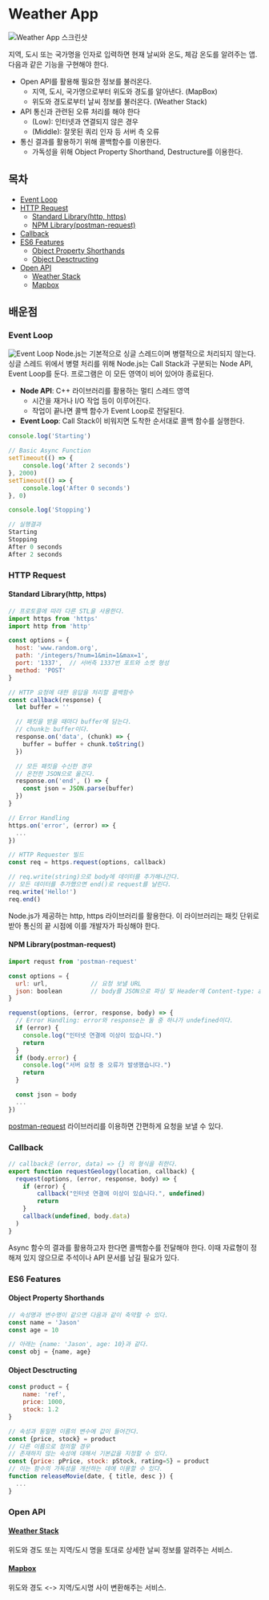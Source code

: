 # Weather App
![Weather App 스크린샷](https://user-images.githubusercontent.com/51331195/169198609-c68077b2-243b-43ca-816e-6e60a3db466d.png)

 지역, 도시 또는 국가명을 인자로 입력하면 현재 날씨와 온도, 체감 온도를 알려주는 앱. 다음과 같은 기능을 구현해야 한다.
- Open API를 활용해 필요한 정보를 불러온다.
  - 지역, 도시, 국가명으로부터 위도와 경도를 알아낸다. (MapBox)
  - 위도와 경도로부터 날씨 정보를 불러온다. (Weather Stack)
- API 통신과 관련된 오류 처리를 해야 한다
  - (Low): 인터넷과 연결되지 않은 경우
  - (Middle): 잘못된 쿼리 인자 등 서버 측 오류
- 통신 결과를 활용하기 위해 콜백함수를 이용한다.
  - 가독성을 위해 Object Property Shorthand, Destructure를 이용한다.
   
## 목차
- [Event Loop](#event-loop)
- [HTTP Request](#http-request)
  - [Standard Library(http, https)](#standard-libraryhttp-https)
  - [NPM Library(postman-request)](#npm-librarypostman-request)
- [Callback](#callback)
- [ES6 Features](#es6-features)
  - [Object Property Shorthands](#object-property-shorthands)
  - [Object Desctructing](#object-desctructing)
- [Open API](#open-api)
  - [Weather Stack](#weather-stack)
  - [Mapbox](#mapbox)
  
## 배운점
### Event Loop
![Event Loop](https://i.imgur.com/zCgCjYs.png)
Node.js는 기본적으로 싱글 스레드이며 병렬적으로 처리되지 않는다. 싱글 스레드 위에서 병렬 처리를 위해 Node.js는 Call Stack과 구분되는 Node API, Event Loop를 둔다. 프로그램은 이 모든 영역이 비어 있어야 종료된다.
* **Node API**: C++ 라이브러리를 활용하는 멀티 스레드 영역
  * 시간을 재거나 I/O 작업 등이 이루어진다.
  * 작업이 끝나면 콜백 함수가 Event Loop로 전달된다. 
* **Event Loop**: Call Stack이 비워지면 도착한 순서대로 콜백 함수를 실행한다.
```js
console.log('Starting')

// Basic Async Function
setTimeout(() => {
    console.log('After 2 seconds')
}, 2000)
setTimeout(() => {
    console.log('After 0 seconds')
}, 0)

console.log('Stopping')

// 실행결과
Starting
Stopping
After 0 seconds
After 2 seconds
```

### HTTP Request
#### Standard Library(http, https)
```js
// 프로토콜에 따라 다른 STL을 사용한다.
import https from 'https'
import http from 'http'

const options = {
  host: 'www.random.org',
  path: '/integers/?num=1&min=1&max=1',
  port: '1337',  // 서버측 1337번 포트와 소켓 형성
  method: 'POST'
}

// HTTP 요청에 대한 응답을 처리할 콜백함수
const callback(response) {
  let buffer = ''

  // 패킷을 받을 때마다 buffer에 담는다. 
  // chunk는 buffer이다.
  response.on('data', (chunk) => {
    buffer = buffer + chunk.toString()
  })

  // 모든 패킷을 수신한 경우
  // 온전한 JSON으로 옮긴다.
  response.on('end', () => {
    const json = JSON.parse(buffer)
  })
}

// Error Handling
https.on('error', (error) => {
  ...
})

// HTTP Requester 빌드
const req = https.request(options, callback)

// req.write(string)으로 body에 데이터를 추가해나간다.
// 모든 데이터를 추가했으면 end()로 request를 날린다.
req.write('Hello!')
req.end()
```
Node.js가 제공하는 http, https 라이브러리를 활용한다. 이 라이브러리는 패킷 단위로 받아 통신의 끝 시점에 이를 개발자가 파싱해야 한다. 

#### NPM Library(postman-request)
```js
import requst from 'postman-request'

const options = {
  url: url,            // 요청 보낼 URL
  json: boolean        // body를 JSON으로 파싱 및 Header에 Content-type: application/json 추가
}

requenst(options, (error, response, body) => {
  // Error Handling: error와 response는 둘 중 하나가 undefined이다.
  if (error) {
    console.log("인터넷 연결에 이상이 있습니다.")
    return
  }
  if (body.error) {
    console.log("서버 요청 중 오류가 발생했습니다.")
    return
  }

  const json = body
  ...
})
```
[postman-request](https://www.npmjs.com/package/postman-request) 라이브러리를 이용하면 간편하게 요청을 보낼 수 있다. 

### Callback
```js
// callback은 (error, data) => {} 의 형식을 취한다.
export function requestGeology(location, callback) {
  request(options, (error, response, body) => {
    if (error) {
        callback("인터넷 연결에 이상이 있습니다.", undefined)
        return
    }
    callback(undefined, body.data)
  )
}
```
Async 함수의 결과를 활용하고자 한다면 콜백함수를 전달해야 한다. 이때 자료형이 정해져 있지 않으므로 주석이나 API 문서를 남길 필요가 있다.

### ES6 Features
#### Object Property Shorthands
```js
// 속성명과 변수명이 같으면 다음과 같이 축약할 수 있다.
const name = 'Jason'
const age = 10

// 아래는 {name: 'Jason', age: 10}과 같다.
const obj = {name, age}
```

#### Object Desctructing
```js
const product = {
    name: 'ref',
    price: 1000,
    stock: 1.2
}

// 속성과 동일한 이름의 변수에 값이 들어간다.
const {price, stock} = product
// 다른 이름으로 정의할 경우
// 존재하지 않는 속성에 대해서 기본값을 지정할 수 있다.
const {price: pPrice, stock: pStock, rating=5} = product
// 이는 함수의 가독성을 개선하는 데에 이용할 수 있다.
function releaseMovie(date, { title, desc }) {
  ...
}
```


### Open API
#### [Weather Stack](https://weatherstack.com/)
위도와 경도 또는 지역/도시 명을 토대로 상세한 날씨 정보를 알려주는 서비스.

#### [Mapbox](https://docs.mapbox.com/api/search/geocoding/)
위도와 경도 <-> 지역/도시명 사이 변환해주는 서비스.
